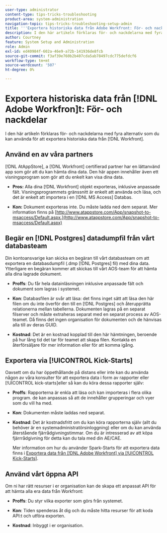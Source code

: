 ```yaml
---
user-type: administrator
content-type: tips-tricks-troubleshooting
product-area: system-administration
navigation-topic: tips-tricks-troubleshooting-setup-admin
title: '''Exportera historiska data från Adobe Workfront: För- och nackdelar'
description: I den här artikeln förklaras för- och nackdelarna med fyra alternativ som du kan använda för att exportera historiska data från Workfront.
author: Courtney
feature: System Setup and Administration
role: Admin
exl-id: ed40984f-602a-46e9-a72b-141936de8fcb
source-git-commit: f3af39e760b2b407cda5ab78497cdc775defdcf6
workflow-type: tm+mt
source-wordcount: '507'
ht-degree: 0%

---
```


# Exportera historiska data från [!DNL Adobe Workfron]t: För- och nackdelar

I den här artikeln förklaras för- och nackdelarna med fyra alternativ som du kan använda för att exportera historiska data från [!DNL Workfront].

## Använd en av våra partners

[!DNL AtAppStore], a [!DNL Workfront] certifierad partner har en lättanvänd app som gör att du kan hämta dina data. Den här appen innehåller även ett visningsprogram som gör att du enkelt kan visa dina data.

* **Pros:** Alla dina [!DNL Workfront] objekt exporteras, inklusive anpassade fält. Visningsprogrammets gränssnitt är enkelt att använda och läsa, och det är enkelt att importera i en [!DNL MS Access] Databas.

* **Kon:** Dokument exporteras inte. Du måste ladda ned dem separat. Mer information finns på [http://www.atappstore.com/App/snapshot-to-msaccess/Default.aspx.](http://www.atappstore.com/App/snapshot-to-msaccess/Default.aspx)

## Begär en [!DNL Postgres] datadumpfil från vårt databasteam

Din kontoansvarige kan skicka en begäran till vårt databasteam om att exportera en databasdumpfil (.dmp [!DNL Postgres] fil) med dina data. Ytterligare en begäran kommer att skickas till vårt AOS-team för att hämta alla dina lagrade dokument.

* **Proffs**: Du får hela datainläsningen inklusive anpassade fält och dokument som lagras i systemet.

* **Kon**: Databasfilen är svår att läsa: det finns inget sätt att läsa den här filen om du inte överför den till en [!DNL Postgres] och återupprätta relationerna mellan tabellerna. Dokumenten lagras på en separat filserver och måste extraheras separat med en separat process av AOS-teamet. Då finns det ingen organisation för dokumenten och de hänvisas alla till av deras GUID.
* **Kostnad**: Det är en kostnad kopplad till den här hämtningen, beroende på hur lång tid det tar för teamet att skapa filen. Kontakta en återförsäljare för mer information eller för att komma igång.

## Exportera via [!UICONTROL Kick-Starts]

Oavsett om du har öppethållande på distans eller inte kan du använda någon av våra konsulter för att exportera data i form av rapporter eller [!UICONTROL kick-starts]eller så kan du köra dessa rapporter själv:

* **Proffs**: Rapporterna är enkla att läsa och kan importeras i flera olika program. de kan anpassas så att de innehåller grupperingar och vyer som du vill ha med.

* **Kon**: Dokumenten måste laddas ned separat.

* **Kostnad**: Det är kostnadsfritt om du kan köra rapporterna själv (allt du behöver är en systemadministratörsinloggning) eller om du kan använda återstående fjärrådgivningstimmar. Om du är intresserad av att köpa fjärrrådgivning för detta kan du tala med din AE/CAE.

   Mer information om hur du använder Spark-Starts för att exportera data finns i [Exportera data från [!DNL Adobe Workfront] via [!UICONTROL Kick-Starts]](../../administration-and-setup/manage-workfront/using-kick-starts/export-data-from-wf-via-kick-starts.md).

## Använd vårt öppna API

Om ni har rätt resurser i er organisation kan de skapa ett anpassat API för att hämta alla era data från Workfront:

* **Proffs**: Du styr vilka exporter som görs från systemet.

* **Kon**: Tiden spenderas åt dig och du måste hitta resurser för att koda API:t och utföra exporten.

* **Kostnad**: Inbyggt i er organisation.
